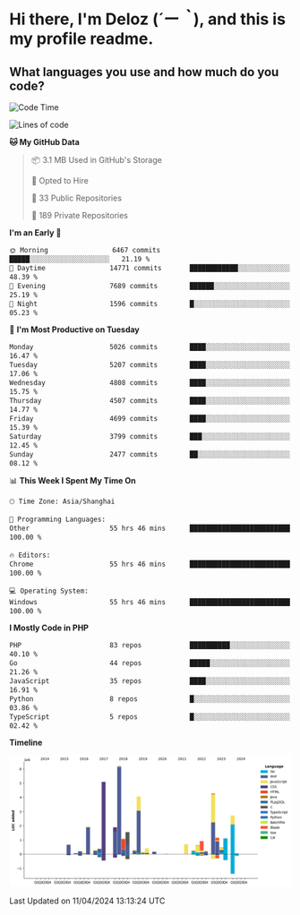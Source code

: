 # **Hi there, I'm Deloz (*´ー｀*), and this is my profile readme.**

## **What languages you use and how much do you code?**

<!--START_SECTION:waka-->
![Code Time](http://img.shields.io/badge/Code%20Time-3%2C737%20hrs%2019%20mins-blue)

![Lines of code](https://img.shields.io/badge/From%20Hello%20World%20I%27ve%20Written-36.9%20million%20lines%20of%20code-blue)

**🐱 My GitHub Data** 

> 📦 3.1 MB Used in GitHub's Storage 
 > 
> 💼 Opted to Hire
 > 
> 📜 33 Public Repositories 
 > 
> 🔑 189 Private Repositories 
 > 
**I'm an Early 🐤** 

```text
🌞 Morning                6467 commits        █████░░░░░░░░░░░░░░░░░░░░   21.19 % 
🌆 Daytime                14771 commits       ████████████░░░░░░░░░░░░░   48.39 % 
🌃 Evening                7689 commits        ██████░░░░░░░░░░░░░░░░░░░   25.19 % 
🌙 Night                  1596 commits        █░░░░░░░░░░░░░░░░░░░░░░░░   05.23 % 
```
📅 **I'm Most Productive on Tuesday** 

```text
Monday                   5026 commits        ████░░░░░░░░░░░░░░░░░░░░░   16.47 % 
Tuesday                  5207 commits        ████░░░░░░░░░░░░░░░░░░░░░   17.06 % 
Wednesday                4808 commits        ████░░░░░░░░░░░░░░░░░░░░░   15.75 % 
Thursday                 4507 commits        ████░░░░░░░░░░░░░░░░░░░░░   14.77 % 
Friday                   4699 commits        ████░░░░░░░░░░░░░░░░░░░░░   15.39 % 
Saturday                 3799 commits        ███░░░░░░░░░░░░░░░░░░░░░░   12.45 % 
Sunday                   2477 commits        ██░░░░░░░░░░░░░░░░░░░░░░░   08.12 % 
```


📊 **This Week I Spent My Time On** 

```text
🕑︎ Time Zone: Asia/Shanghai

💬 Programming Languages: 
Other                    55 hrs 46 mins      █████████████████████████   100.00 % 

🔥 Editors: 
Chrome                   55 hrs 46 mins      █████████████████████████   100.00 % 

💻 Operating System: 
Windows                  55 hrs 46 mins      █████████████████████████   100.00 % 
```

**I Mostly Code in PHP** 

```text
PHP                      83 repos            ██████████░░░░░░░░░░░░░░░   40.10 % 
Go                       44 repos            █████░░░░░░░░░░░░░░░░░░░░   21.26 % 
JavaScript               35 repos            ████░░░░░░░░░░░░░░░░░░░░░   16.91 % 
Python                   8 repos             █░░░░░░░░░░░░░░░░░░░░░░░░   03.86 % 
TypeScript               5 repos             █░░░░░░░░░░░░░░░░░░░░░░░░   02.42 % 
```



**Timeline**

![Lines of Code chart](https://raw.githubusercontent.com/deloz/deloz/main/assets/bar_graph.png)


 Last Updated on 11/04/2024 13:13:24 UTC
<!--END_SECTION:waka-->
